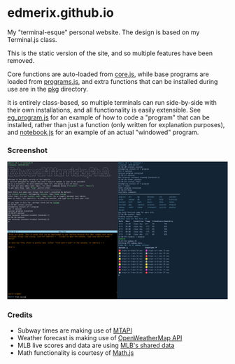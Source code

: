 # edmerix.github.io
My "terminal-esque" personal website. The design is based on my Terminal.js class.

This is the static version of the site, and so multiple features have been removed.

Core functions are auto-loaded from [core.js](core.js), while base programs are loaded from [programs.js](programs.js), and extra functions that can be installed during use are in the [pkg](pkg/) directory.

It is entirely class-based, so multiple terminals can run side-by-side with their own installations, and all functionality is easily extensible. See [eg_program.js](pkg/eg_program.js) for an example of how to code a "program" that can be installed, rather than just a function (only written for explanation purposes), and [notebook.js](pkg/notebook.js) for an example of an actual "windowed" program.

### Screenshot

![Emerix Terminal in action with multiple sessions](screenshots/EmerixTerminalScreenshot.png?raw=true "Emerix Terminal in action with multiple sessions")

### Credits

- Subway times are making use of [MTAPI](https://github.com/jonthornton/MTAPI)
- Weather forecast is making use of [OpenWeatherMap API](https://api.openweathermap.org)
- MLB live scores and data are using [MLB's shared data](https://gd2.mlb.com/components/game/mlb/)
- Math functionality is courtesy of [Math.js](https://mathjs.org)
